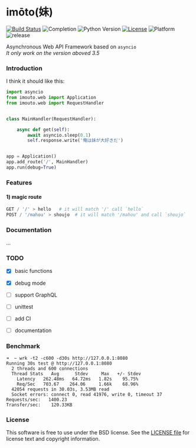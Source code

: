 # imōto(妹)
[![Build Status](https://travis-ci.org/Hanaasagi/imouto.svg?branch=master)](https://travis-ci.org/Hanaasagi/imouto)
![Completion](https://img.shields.io/badge/completion-30%25-39C5BB.svg)
![Python Version](https://img.shields.io/badge/Python-v3.5-orange.svg)
[![License](https://img.shields.io/badge/license-BSD3-blue.svg)](https://github.com/Hanaasagi/imouto/blob/master/LICENSE)
![Platform](https://img.shields.io/badge/platform-Linux-BE84B8.svg)
![release](https://img.shields.io/badge/release-dev-EA0032.svg)  

Asynchronous Web API Framework based on `asyncio`  
*It only work on the version aboved 3.5*

### Introduction
I think it should like this:

```Python
import asyncio
from imouto.web import Application
from imouto.web import RequestHandler


class MainHandler(RequestHandler):

    async def get(self):
        await asyncio.sleep(0.1)
        self.response.write('俺は妹が大好きだ')


app = Application()
app.add_route('/', MainHandler)
app.run(debug=True)
```

### Features

#### 1) magic route

```Python
GET / '/' > hello   # it will match '/' call `hello`
POST / '/mahou' > shoujo  # it will match '/mahou' and call `shoujo` 
```

### Documentation

...

### TODO

- [x] basic functions
- [x] debug mode
- [ ] support GraphQL
- [ ] unittest
- [ ] add CI
- [ ] documentation


### Benchmark

```
➜  ~ wrk -t2 -c600 -d30s http://127.0.0.1:8080
Running 30s test @ http://127.0.0.1:8080
  2 threads and 600 connections
  Thread Stats   Avg      Stdev     Max   +/- Stdev
    Latency   262.48ms   64.72ms   1.82s    95.75%
    Req/Sec   703.67    264.06     1.66k    68.96%
  42054 requests in 30.03s, 3.53MB read
  Socket errors: connect 0, read 41976, write 0, timeout 37
Requests/sec:   1400.23
Transfer/sec:    120.33KB
```

### License

This software is free to use under the BSD license. See the [LICENSE file](https://github.com/Hanaasagi/imouto/blob/master/LICENSE) for license text and copyright information.
